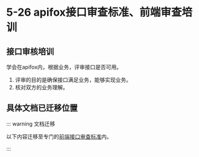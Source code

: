 # 5-26 apifox接口审查标准、前端审查培训

## 接口审核培训

学会在apifox内，根据业务，评审接口是否可用。

1. 评审的目的是确保接口满足业务，能够实现业务。
2. 核对双方的业务理解。

## 具体文档已迁移位置

::: warning 文档迁移

以下内容迁移至专门的[前端接口审查标准](../../apifox.md)内。

:::
